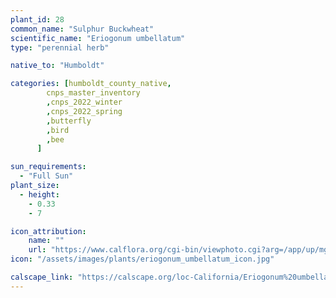 ```yaml
---
plant_id: 28
common_name: "Sulphur Buckwheat"
scientific_name: "Eriogonum umbellatum"
type: "perennial herb"

native_to: "Humboldt"

categories: [humboldt_county_native,
        cnps_master_inventory
        ,cnps_2022_winter
        ,cnps_2022_spring
        ,butterfly
        ,bird
        ,bee
      ]

sun_requirements:
  - "Full Sun"
plant_size:
  - height: 
    - 0.33
    - 7

icon_attribution: 
    name: ""
    url: "https://www.calflora.org/cgi-bin/viewphoto.cgi?arg=/app/up/mg/52/mg15638-1.jpg"
icon: "/assets/images/plants/eriogonum_umbellatum_icon.jpg" 

calscape_link: "https://calscape.org/loc-California/Eriogonum%20umbellatum(%20)"
---
```


